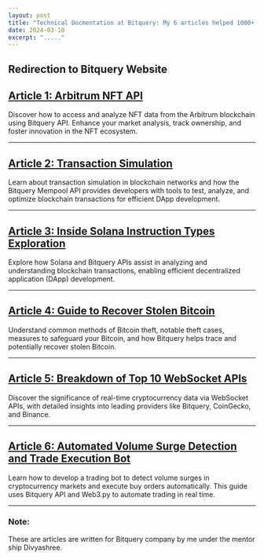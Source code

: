 ```yaml
---
layout: post
title: "Technical Docmentation at Bitquery: My 6 articles helped 1000+ Developers"
date: 2024-03-10
excerpt: "....."
---
```


Redirection to Bitquery Website
---
## [Article 1: Arbitrum NFT API](https://bitquery.io/blog/arbitrum-nft-api)
Discover how to access and analyze NFT data from the Arbitrum blockchain using Bitquery API. Enhance your market analysis, track ownership, and foster innovation in the NFT ecosystem.

---

## [Article 2: Transaction Simulation](https://bitquery.io/blog/transaction-simulation)
Learn about transaction simulation in blockchain networks and how the Bitquery Mempool API provides developers with tools to test, analyze, and optimize blockchain transactions for efficient DApp development.

---

## [Article 3: Inside Solana Instruction Types Exploration](https://bitquery.io/blog/inside-solana-instructions-types-exploration)
Explore how Solana and Bitquery APIs assist in analyzing and understanding blockchain transactions, enabling efficient decentralized application (DApp) development.

---

## [Article 4: Guide to Recover Stolen Bitcoin](https://bitquery.io/blog/recover-stolen-bitcoin-guide)
Understand common methods of Bitcoin theft, notable theft cases, measures to safeguard your Bitcoin, and how Bitquery helps trace and potentially recover stolen Bitcoin.

---

## [Article 5: Breakdown of Top 10 WebSocket APIs](https://medium.com/coinmonks/top-crypto-websocket-apis-207c59ba8a62)
Discover the significance of real-time cryptocurrency data via WebSocket APIs, with detailed insights into leading providers like Bitquery, CoinGecko, and Binance.

---

## [Article 6: Automated Volume Surge Detection and Trade Execution Bot](https://docs.bitquery.io/docs/usecases/automated-trading-ethereum-volume-surge-bot/)
Learn how to develop a trading bot to detect volume surges in cryptocurrency markets and execute buy orders automatically. This guide uses Bitquery API and Web3.py to automate trading in real time.

---

### Note:
These are articles are written for Bitquery company by me under the mentor ship Divyashree.
